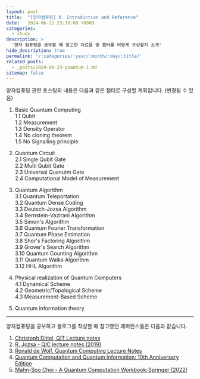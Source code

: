 ```yaml
---
layout: post
title:  "[양자컴퓨팅] 0. Introduction and Reference"
date:   2024-06-22 23:10:00 +0900
categories: 
  - study
description: >
  '양자 컴퓨팅을 공부할 때 참고한 자료들 및 챕터를 어떻게 구성할지 소개'
hide_description: true
permalink: '/:categories/:year/:month/:day/:title/'
related_posts:
  - _posts/2024-06-23-quantum-1.md
sitemap: false
---
```


양자컴퓨팅 관련 포스팅의 내용은 다음과 같은 챕터로 구성할 계획입니다. (변경될 수 있음)
1. Basic Quantum Computing  
1.1 Qubit  
1.2 Measurement  
1.3 Density Operator  
1.4 No cloning theorem  
1.5 No Signalling principle  

2. Quantum Circuit  
2.1 Single Qubit Gate  
2.2 Multi Qubit Gate  
2.3 Universal Quanutm Gate  
2.4 Computational Model of Measurement  

3. Quantum Algorithm  
3.1 Quantum Teleportation  
3.2 Quantum Dense Coding  
3.3 Deutsch-Jozsa Algorithm  
3.4 Bernstein-Vazirani Algorithm  
3.5 Simon's Algorithm  
3.6 Quantum Fourier Transformation  
3.7 Quantum Phase Estimation  
3.8 Shor's Factoring Algorithm  
3.9 Grover's Search Algorithm  
3.10 Quantum Counting Algorithm  
3.11 Quantum Walks Algorithm  
3.12 HHL Algorithm  

4. Physical realization of Quantum Computers  
4.1 Dynamical Scheme  
4.2 Geometric/Topological Scheme  
4.3 Measurement-Based Scheme  

5. Quantum information theory  

---------------------

양자컴퓨팅을 공부하고 블로그를 작성할 때 참고했던 레퍼런스들은 다음과 같습니다.

1. [Christoph Dittel, QIT Lecture notes](https://arxiv.org/abs/2311.12442)
2. [R. Jozsa - QIC lecture notes (2019)](https://www.qi.damtp.cam.ac.uk/files/PartIIIQC/Part%202%20QIC%20lecturenotes.pdf)
3. [Ronald de Wolf, Quantum Computing Lecture Notes](https://arxiv.org/abs/1907.09415)
4. [Quantum Computation and Quantum Information: 10th Anniversary Edition](https://product.kyobobook.co.kr/detail/S000003080768)
5. [Mahn-Soo Choi - A Quantum Computation Workbook-Springer (2022)](https://product.kyobobook.co.kr/detail/S000039554890)